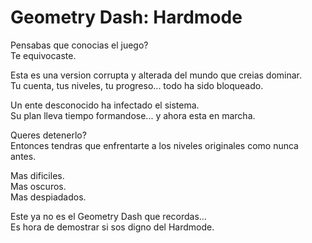 # <cr>Geometry Dash: Hardmode</c>

Pensabas que conocias el juego?  
<cp>Te equivocaste.</c>

Esta es una version <cr>corrupta</c> y <cy>alterada</c> del mundo que creias dominar.  
Tu cuenta, tus niveles, <co>tu progreso</c>... todo ha sido bloqueado.

Un ente desconocido ha <cr>infectado</c> el sistema.  
Su plan lleva tiempo formandose... y ahora esta en marcha.

Queres detenerlo?  
<cy>Entonces tendras que enfrentarte a los <cb>niveles originales</c> como nunca antes.</cy>

<cr>Mas dificiles.</c>  
<cg>Mas oscuros.</c>  
<cp>Mas despiadados.</c>

Este ya no es el Geometry Dash que recordas...  
<cl>Es hora de demostrar si sos digno del <cr>Hardmode</c>.</cl>
